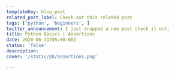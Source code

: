 ```yaml
---
templateKey: blog-post
related_post_label: Check out this related post
tags: ['python', 'beginners', ]
twitter_announcement: I just dropped a new post check it out.
title: Python Basics | Assertions
date: 2020-06-11T05:00:00Z
status: 'false'
description:
cover: '/static/pb/assertions.png'

---
```


<!--
<p style='text-align: center'>
<a href='https://waylonwalker.com/assertions'>
  <img
    style='width:500px; max-width:80%; margin: auto;'
    src="https://waylonwalker.com/assertions.png"
    alt="Read more from the Python Basics | Assertions article"
  />
  </a>
</p>

-->
